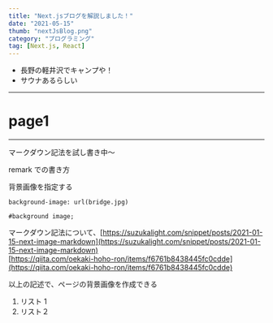 ```yaml
---
title: "Next.jsブログを解説しました！"
date: "2021-05-15"
thumb: "nextJsBlog.png"
category: "プログラミング"
tag: [Next.js, React]
---
```


- 長野の軽井沢でキャンプや！
- サウナあるらしい

---

# page1

---

マークダウン記法を試し書き中〜

remark での書き方

背景画像を指定する

```
background-image: url(bridge.jpg)

#background image;
```

マークダウン記法について、[https://suzukalight.com/snippet/posts/2021-01-15-next-image-markdown](https://suzukalight.com/snippet/posts/2021-01-15-next-image-markdown)
<br />
[https://qiita.com/oekaki-hoho-ron/items/f6761b8438445fc0cdde](https://qiita.com/oekaki-hoho-ron/items/f6761b8438445fc0cdde)

以上の記述で、ページの背景画像を作成できる

1. リスト 1
2. リスト２
